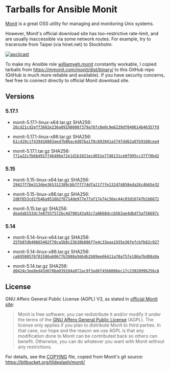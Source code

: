 Tarballs for Ansible Monit
===

[Monit](https://mmonit.com/monit/) is a great OSS utility for managing and monitoring Unix systems.

However, Monit's official download site has too-restrictive rate-limit, and are usually inaccessible via some network routes. For example, try to traceroute from Taipei (via hinet.net) to Stockholm:

[![asciicast](https://asciinema.org/a/23204.png)](https://asciinema.org/a/23204)

To make my Ansible role [williamyeh.monit](https://galaxy.ansible.com/williamyeh/monit/) constantly workable, I copied tarballs from https://mmonit.com/monit/dist/binary/ to this GitHub repo (GitHub is much more reliable and available).  If you have security concerns, feel free to connect directly to official Monit download site.


## Versions

### 5.17.1

- monit-5.17.1-linux-x64.tar.gz
  SHA256: [`26cd21cd2eff3602e236a09198608f379a78fc0e0c9e6239df040614b46357fd`](https://mmonit.com/monit/dist/binary/5.17.1/monit-5.17.1-linux-x64.tar.gz.sha256)

- monit-5.17.1-linux-x86.tar.gz
  SHA256: [`61c429c1f439410803eed7b86ac4d07ba1f8c692841a574fdd62a07b9188cee4`](https://mmonit.com/monit/dist/binary/5.17.1/monit-5.17.1-linux-x86.tar.gz.sha256)

- monit-5.17.1.tar.gz
  SHA256: [`f71a22cfb6bd91ff46496e72e1d1b1021ecd651e7748131ce0f995cc37ff0b42`](https://mmonit.com/monit/dist/monit-5.17.1.tar.gz.sha256)


### 5.15

- monit-5.15-linux-x64.tar.gz
  SHA256: [`29427f7be313dee365312389cbb7ff774dfa21f7fe132d74858eda26c4b65e32`](https://mmonit.com/monit/dist/binary/5.15/monit-5.15-linux-x64.tar.gz.sha256)

- monit-5.15-linux-x86.tar.gz
  SHA256: [`2d6f653cd1fb46a9516b2f6714de977e77af17e74c56ec44c03d1674fb1b6671`](https://mmonit.com/monit/dist/binary/5.15/monit-5.15-linux-x86.tar.gz.sha256)

- monit-5.15.tar.gz
  SHA256: [`deada8153dc7e8755f572bc4d790143a92c7a8668dccb563ae4dbd73af56697c`](https://mmonit.com/monit/dist/monit-5.15.tar.gz.sha256)


### 5.14

- monit-5.14-linux-x64.tar.gz
  SHA256: [`25fb07db40665402f70ca5b8c23b38b086f7e4c33eaa1935e36fefcbfb82c927`](https://mmonit.com/monit/dist/binary/5.14/monit-5.14-linux-x64.tar.gz.sha256)

- monit-5.14-linux-x86.tar.gz
  SHA256: [`ce69500576f01586a60677b3980a5664b2b89ee66411a70af5fe186afbd88a9a`](https://mmonit.com/monit/dist/binary/5.14/monit-5.14-linux-x86.tar.gz.sha256)

- monit-5.14.tar.gz
  SHA256: [`d0424c3ee8ed43d670ba039184a972ac9f3ad6f45b0806ec17c23820996256c6`](https://mmonit.com/monit/dist/monit-5.14.tar.gz.sha256)


## License

GNU Affero General Public License (AGPL) V3, as stated in [official Monit site](https://mmonit.com/monit/):

> Monit is free software; you can redistribute it and/or modify it under the terms of the [GNU Affero General Public License](http://www.gnu.org/licenses/agpl.html) (AGPL). The license only applies if you plan to distribute Monit to third parties. In that case, our hope and the reason we use AGPL is that any modification done to Monit can be contributed back so others can benefit. Otherwise, you can do whatever you want with Monit without any restrictions.

For details, see the [COPYING](./COPYING) file, copied from Monit's git source: https://bitbucket.org/tildeslash/monit/
